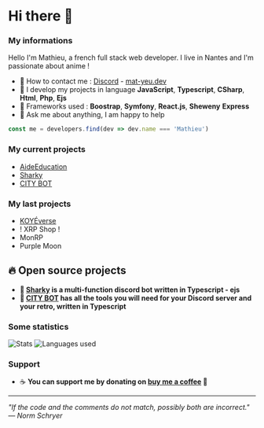 # Hi there 👋 

### My informations
Hello I'm Mathieu, a french full stack web developer. I live in Nantes and I'm passionate about anime !
- 🔭 How to contact me : [Discord](https://discord.com/users/916444775861850175) - [mat-yeu.dev](https://mat-yeu.dev)
- 🌱 I develop my projects in language __JavaScript__, __Typescript__, __CSharp__, __Html__, __Php__, __Ejs__
- 🍉 Frameworks used : __Boostrap__, __Symfony__, __React.js__, __Sheweny__ __Express__
- 🎈 Ask me about anything, I am happy to help
```javascript
const me = developers.find(dev => dev.name === 'Mathieu')
```

### My current projects 
- [AideEducation](https://aideeducation.fr)
- [Sharky](https://github.com/matyeu/sharky)
- [CITY BOT](https://github.com/matyeu/citybot)


### My last projects
- [KOYÉverse](https://koye.io)
- ! XRP Shop !
- MonRP
- Purple Moon

## 🔥 Open source projects
- **🦈 [Sharky](https://github.com/matyeu/sharky) is a multi-function discord bot written in Typescript - ejs**
- **🤖 [CITY BOT](https://github.com/matyeu/citybot) has all the tools you will need for your Discord server and your retro, written in Typescript**


### Some statistics
<img alt="Stats" src="https://github-readme-stats.vercel.app/api?username=matyeu&show_icons=true&hide_border=true&theme=tokyonight" />
<img alt="Languages used" src="https://github-readme-stats.vercel.app/api/top-langs?username=matyeu&show_icons=true&theme=tokyonight&layout=compact" />

### Support
- ☕️ **You can support me by donating on [buy me a coffee](https://www.buymeacoffee.com/matyeu) 💖**

---

*"If the code and the comments do not match, possibly both are incorrect." — Norm Schryer*
